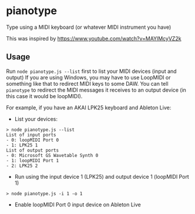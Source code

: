 # pianotype

Type using a MIDI keyboard (or whatever MIDI instrument you have)

This was inspired by https://www.youtube.com/watch?v=MAYlMcyVZ2k

## Usage

Run `node pianotype.js --list` first to list your MIDI devices (input and output)
If you are using Windows, you may have to use LoopMIDI or something like that
to redirect MIDI keys to some DAW.  You can tell `pianotype` to redirect the MIDI
messages it receives to an output device (in this case it would be loopMIDI).

For example, if you have an AKAI LPK25 keyboard and Ableton Live:

- List your devices:

```
> node pianotype.js --list
List of input ports
- 0: loopMIDI Port 0
- 1: LPK25 1
List of output ports
- 0: Microsoft GS Wavetable Synth 0
- 1: loopMIDI Port 1
- 2: LPK25 2
```

- Run using the input device 1 (LPK25) and output device 1 (loopMIDI Port 1)

```
> node pianotype.js -i 1 -o 1
```

- Enable loopMIDI Port 0 input device on Ableton Live